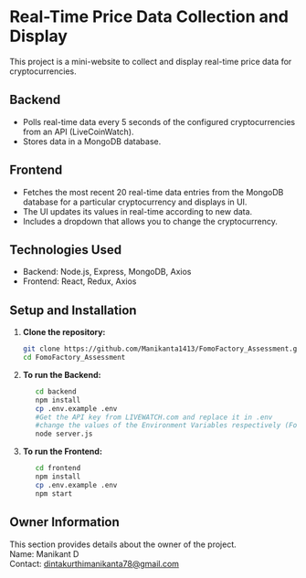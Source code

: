 # Real-Time Price Data Collection and Display

This project is a mini-website to collect and display real-time price data for cryptocurrencies.

## Backend

- Polls real-time data every 5 seconds of the configured cryptocurrencies from an API (LiveCoinWatch).
- Stores data in a MongoDB database.

## Frontend

- Fetches the most recent 20 real-time data entries from the MongoDB database for a particular cryptocurrency and displays in UI.
- The UI updates its values in real-time according to new data.
- Includes a dropdown that allows you to change the cryptocurrency.

## Technologies Used

- Backend: Node.js, Express, MongoDB, Axios
- Frontend: React, Redux, Axios

## Setup and Installation

1. **Clone the repository:**
   ```sh
   git clone https://github.com/Manikanta1413/FomoFactory_Assessment.git
   cd FomoFactory_Assessment

2. **To run the Backend:**
    ```sh
       cd backend
       npm install 
       cp .env.example .env
       #Get the API key from LIVEWATCH.com and replace it in .env
       #change the values of the Environment Variables respectively (For Example Mongodb Username & Password)
       node server.js
3. **To run the Frontend:**
    ```sh
       cd frontend
       npm install 
       cp .env.example .env
       npm start


## Owner Information

This section provides details about the owner of the project.<br>
Name: Manikant D<br>
Contact: dintakurthimanikanta78@gmail.com<br>